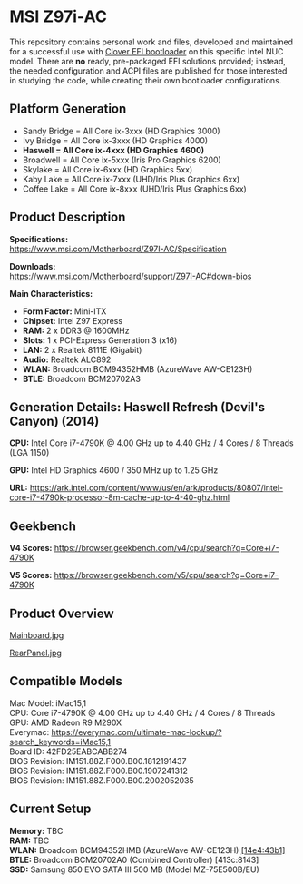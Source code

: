 # MSI Z97i-AC

This repository contains personal work and files, developed and maintained for a successful use with [Clover EFI bootloader](https://github.com/CloverHackyColor/CloverBootloader/) on this specific Intel NUC model. There are **no** ready, pre-packaged EFI solutions provided; instead, the needed configuration and ACPI files are published for those interested in studying the code, while creating their own bootloader configurations.

## Platform Generation

* Sandy Bridge = All Core ix-3xxx (HD Graphics 3000)
* Ivy Bridge = All Core ix-3xxx (HD Graphics 4000)
* **Haswell = All Core ix-4xxx (HD Graphics 4600)**
* Broadwell = All Core ix-5xxx (Iris Pro Graphics 6200)
* Skylake = All Core ix-6xxx (HD Graphics 5xx)
* Kaby Lake = All Core ix-7xxx (UHD/Iris Plus Graphics 6xx)
* Coffee Lake = All Core ix-8xxx (UHD/Iris Plus Graphics 6xx)

## Product Description

**Specifications:**<br/>
https://www.msi.com/Motherboard/Z97I-AC/Specification

**Downloads:**<br/>
https://www.msi.com/Motherboard/support/Z97I-AC#down-bios

**Main Characteristics:**

* **Form Factor:** Mini-ITX
* **Chipset:** Intel Z97 Express
* **RAM:** 2 x DDR3 @ 1600MHz
* **Slots:** 1 x PCI-Express Generation 3 (x16)
* **LAN:** 2 x Realtek 8111E (Gigabit)
* **Audio:** Realtek ALC892
* **WLAN:** Broadcom BCM94352HMB (AzureWave AW-CE123H)
* **BTLE:** Broadcom BCM20702A3

## Generation Details: Haswell Refresh (Devil's Canyon) (2014)

**CPU:** Intel Core i7-4790K @ 4.00 GHz up to 4.40 GHz / 4 Cores / 8 Threads (LGA 1150)

**GPU:** Intel HD Graphics 4600 / 350 MHz up to 1.25 GHz

**URL:** https://ark.intel.com/content/www/us/en/ark/products/80807/intel-core-i7-4790k-processor-8m-cache-up-to-4-40-ghz.html

## Geekbench

**V4 Scores:** https://browser.geekbench.com/v4/cpu/search?q=Core+i7-4790K

**V5 Scores:** https://browser.geekbench.com/v5/cpu/search?q=Core+i7-4790K

## Product Overview

[Mainboard.jpg](Various/Mainboard.jpg)

[RearPanel.jpg](Various/RearPanel.jpg)

## Compatible Models

Mac Model: iMac15,1<br/>
CPU: Core i7-4790K @ 4.00 GHz up to 4.40 GHz / 4 Cores / 8 Threads<br/>
GPU: AMD Radeon R9 M290X<br/>
Everymac: https://everymac.com/ultimate-mac-lookup/?search_keywords=iMac15,1<br/>
Board ID: 42FD25EABCABB274<br/>
BIOS Revision: IM151.88Z.F000.B00.1812191437<br/>
BIOS Revision: IM151.88Z.F000.B00.1907241312<br/>
BIOS Revision: IM151.88Z.F000.B00.2002052035<br/>

## Current Setup

**Memory:** TBC<br/>
**RAM:** TBC<br/>
**WLAN:** Broadcom BCM94352HMB (AzureWave AW-CE123H) [[14e4:43b1]](http://pci-ids.ucw.cz/read/PC/14e4/43b1)<br/>
**BTLE:** Broadcom BCM20702A0 (Combined Controller) [413c:8143]<br/>
**SSD:** Samsung 850 EVO SATA III 500 MB (Model MZ-75E500B/EU)<br/>

